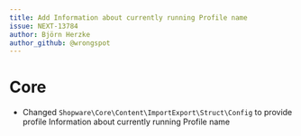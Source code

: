 ```yaml
---
title: Add Information about currently running Profile name
issue: NEXT-13784
author: Björn Herzke 
author_github: @wrongspot
---
```

# Core
* Changed `Shopware\Core\Content\ImportExport\Struct\Config` to provide profile Information about currently running Profile name

